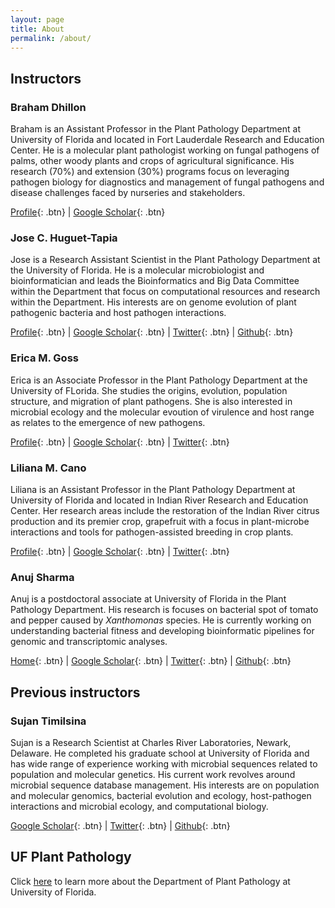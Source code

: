 ```yaml
---
layout: page
title: About
permalink: /about/
---
```


## Instructors

### Braham Dhillon

Braham is an Assistant Professor in the Plant Pathology Department 
at University of Florida and 
located in Fort Lauderdale Research and Education Center. 
He is a molecular plant pathologist working on fungal pathogens of palms, 
other woody plants and crops of agricultural significance. 
His research (70%) and extension (30%) programs focus on 
leveraging pathogen biology for diagnostics and management 
of fungal pathogens and disease challenges faced by nurseries and stakeholders.

[Profile](https://flrec.ifas.ufl.edu/faculty/dr-braham-dhillon/){: .btn} | 
[Google Scholar](https://scholar.google.com/citations?user=YiK0shgAAAAJ){: .btn}

### Jose C. Huguet-Tapia 

Jose is a Research Assistant Scientist in the Plant Pathology Department 
at the University of Florida. 
He is a molecular microbiologist and bioinformatician and 
leads the Bioinformatics and Big Data Committee within the Department 
that focus on computational resources and research within the Department. 
His interests are on genome evolution of plant pathogenic bacteria 
and host pathogen interactions.

[Profile](https://www.researchgate.net/profile/Jose_Huguet-Tapia){: .btn} |
[Google Scholar](https://scholar.google.com/citations?user=ITJtCqQAAAAJ){: .btn} | 
[Twitter](https://twitter.com/Joxcar73){: .btn} |
[Github](https://github.com/joscarhuguet){: .btn}

### Erica M. Goss

Erica is an Associate Professor in the Plant Pathology Department 
at the University of FLorida. She studies the origins, evolution, 
population structure, and migration of plant pathogens. 
She is also interested in microbial ecology and the molecular evoution 
of virulence and host range as relates to the emergence of new pathogens.

[Profile](https://plantpath.ifas.ufl.edu/people/faculty-pages/erica-goss/){: .btn} |
[Google Scholar](https://scholar.google.com/citations?user=WWiNLIEAAAAJ){: .btn} | 
[Twitter](https://twitter.com/GossErica){: .btn}

### Liliana M. Cano 

Liliana is an Assistant Professor in the Plant Pathology Department 
at University of Florida and located in 
Indian River Research and Education Center. 
Her research areas include the restoration of the 
Indian River citrus production and its premier crop, 
grapefruit with a focus in plant-microbe interactions 
and tools for pathogen-assisted breeding in crop plants.

[Profile](https://irrec.ifas.ufl.edu/cano/){: .btn} | 
[Google Scholar](https://scholar.google.com/citations?user=XhvJKJYAAAAJ){: .btn} |
[Twitter](https://twitter.com/Cano_Lab){: .btn}


### Anuj Sharma 

Anuj is a postdoctoral associate at University of Florida 
in the Plant Pathology Department. 
His research is focuses on bacterial spot of tomato and pepper 
caused by *Xanthomonas* species. 
He is currently working on understanding bacterial fitness and
developing bioinformatic pipelines for genomic and transcriptomic analyses. 

[Home](https://anujs.com.np/){: .btn}  | 
[Google Scholar](https://scholar.google.com/citations?user=cNdnwIsAAAAJ){: .btn} | 
[Twitter](https://twitter.com/rknx){: .btn}  | 
[Github](https://github.com/rknx){: .btn}


## Previous instructors

### Sujan Timilsina 

Sujan is a Research Scientist at Charles River Laboratories, 
Newark, Delaware. He completed his graduate school at University 
of Florida and has wide range of experience working with microbial 
sequences related to population and molecular genetics. His current 
work revolves around microbial sequence database management. His 
interests are on population and molecular genomics, bacterial 
evolution and ecology, host-pathogen interactions and microbial 
ecology, and computational biology. 

[Google Scholar](https://scholar.google.com/citations?user=J8JONFsAAAAJ&hl=en){: .btn} |
[Twitter](https://twitter.com/sujantimilsina){: .btn} |
[Github](https://github.com/sujan8765){: .btn}


## UF Plant Pathology

Click [here](https://plantpath.ifas.ufl.edu/) to learn more about the Department of Plant Pathology at University of Florida. 
